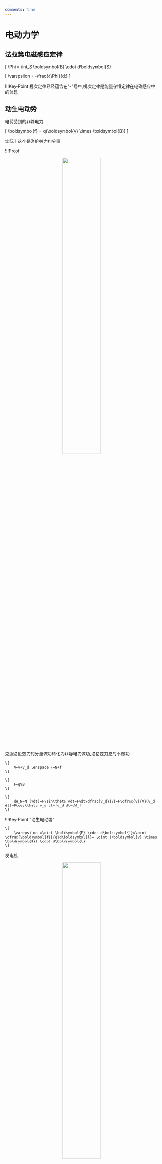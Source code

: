 ```yaml
---
comments: true
---
```


# 电动力学

## 法拉第电磁感应定律

\[
    \Phi = \int_S \boldsymbol{B} \cdot d\boldsymbol{S}
\]

\[
    \varepsilon = -\frac{d\Phi}{dt}
\]

!!!Key-Point
    楞次定律已经蕴含在"-"号中,楞次定律是能量守恒定律在电磁感应中的体现


## 动生电动势

电荷受到的非静电力

\[
    \boldsymbol{f} = q(\boldsymbol{v} \times \boldsymbol{B})
\]

实际上这个是洛伦兹力的分量

!!!Proof
    <div align=center>
        <img src="https://raw.githubusercontent.com/kailqq/cdn_img/master/img/202411062107903.png" width="50%">
    </div>
    克服洛伦兹力的分量做功转化为非静电力做功,洛伦兹力总的不做功
     
    \[
        V=v+v_d \enspace F=N+f
    \]

    \[
        F=qVB
    \]

    \[
        dW_N=N (vdt)=F\sin\theta vdt=Fvdt\dfrac{v_d}{V}=F\dfrac{v}{V}(v_d dt)=F\cos\theta v_d dt=fv_d dt=dW_f
    \]


!!!Key-Point "动生电动势"


    \[
        \varepsilon =\oint \boldsymbol{E} \cdot d\boldsymbol{l}=\oint \dfrac{\boldsymbol{f}}{q}d\boldsymbol{l}= \oint (\boldsymbol{v} \times \boldsymbol{B}) \cdot d\boldsymbol{l}
    \]


发电机

<div align=center>
    <img src="https://raw.githubusercontent.com/kailqq/cdn_img/master/img/202411062102050.png" width="50%">
</div>

\[
    \Phi = \boldsymbol{B} \cdot \boldsymbol{S} =BS\cos\theta=BA\cos\omega t
\]

\[
    \varepsilon = -\dfrac{d\Phi}{dt} = BA\omega\sin\omega t
\]

## 感生电动势

涡旋电流

\[
    \varepsilon = \oint \boldsymbol{E} \cdot d\boldsymbol{l}
\]

!!!Proof
    做功相等

    \[
        \varepsilon q_0=q_0 E_{induce} l
    \]

    \[
        \varepsilon = E_{induce} l
    \]

    \[
        \varepsilon = \oint \boldsymbol{E} \cdot d\boldsymbol{l}
    \]

    这提供了一种求出感生电场的方法

    !!!Example
        <div align=center>
        <img src="https://raw.githubusercontent.com/kailqq/cdn_img/master/img/202411062107903.png" width="50%">
        </div>
        
        磁场静止，动生电动势$\varepsilon=BDv$

        磁场运动，感生电动势

        \[
            \varepsilon=\oint E dl=ED=BDv
        \]

        \[
            E=v \times B
        \]

变化的磁场

\[
    \varepsilon = -\frac{d\Phi}{dt}=-A \frac{dB}{dt}
\]


!!!info "推广电场环路定律"
    \[
        \oint (\boldsymbol{E_{sta}+E_{ind}}) \cdot d\boldsymbol{l} =0+( -\frac{d\Phi}{dt})
    \]

    \[
        \Phi = \iint \boldsymbol{B} \cdot d\boldsymbol{S}
    \]

    \[
        \oint \boldsymbol{E} \cdot d\boldsymbol{l} = -\frac{d\Phi}{dt}= - \iint \frac{\partial \boldsymbol{B}}{\partial t} \cdot d\boldsymbol{S}
    \]

    运用stokes公式

    \[
      \nabla \times \boldsymbol{E} = -\frac{\partial \boldsymbol{B}}{\partial t}
    \]


!!!danger
    在涡旋电场中，环路积分并不是0，所以在涡旋电场中不能使用电势的概念


## 电感

### 互感

<div align=center>
    <img src="https://raw.githubusercontent.com/kailqq/cdn_img/master/img/202411111625514.png" width="50%">
</div>

$i_1$产生的磁场会使得$s_2$感应出$\varepsilon_2$

$i_2$产生的磁场会使得$s_1$感应出$\varepsilon_1$

由$s_1$在$s_2$上导致的磁通匝链数

\[
    \Psi_{12} \propto N_2A_2B_1 \propto N_2\Phi_1 = M_{12}i_1
\]

由$s_2$在$s_1$上导致的磁通匝链数


\[
    \Psi_{21} \propto N_1A_1B_2 \propto N_1\Phi_2 = M_{21}i_2
\]

\[
M_{12} = \frac{\Psi_{12}}{i_1} = \frac{N_2 \Phi_{12}}{i_1}; \quad \varepsilon_2 = -\frac{d\Psi_{12}}{dt} = -M_{12} \frac{di_1}{dt}, \quad (i_1 \text{ change})
\]

\[
M_{21} = \frac{\Psi_{21}}{i_2} = \frac{N_1 \Phi_{21}}{i_2}; \quad \varepsilon_1 = -\frac{d\Psi_{21}}{dt} = -M_{21} \frac{di_2}{dt}, \quad (i_2 \text{ change})
\]


!!!definition "互感系数"
    如上的$M_{12}$和$M_{21}$就是被称为互感系数，单位为亨利(Hery)

    \[
        1H=1\dfrac{Wb}{A}
    \]
    
    常见的有$mH,\mu H$等



### 自感

<div align=center>
    <img src="https://raw.githubusercontent.com/kailqq/cdn_img/master/img/202411111639365.png" width="50%"> 
</div>

类似的有

\[
    \Psi = NBA =Li
\]

\[
    \varepsilon_{L}= -\dfrac{d\Psi}{dt}=-L\dfrac{di}{dt} =V_b-V_a
\]

其中$L$被称为自感系数

#### 通电螺线管的自感系数


<div align=center>
    <img src="https://raw.githubusercontent.com/kailqq/cdn_img/master/img/202411111647198.png" width="50%">
</div>

$n$为单位长度的匝数

**磁场强度**

\[ 
B = \mu_0 n i 
\]

**磁通匝链数**

\[
\psi = N \Phi_B = n l BA = \mu_0 n^2 i l A 
\]

**自感系数**

\[
L = \frac{\psi}{i} = \mu_0 n^2 l A = \mu_0 n^2 V 
\]

**单位体积的自感系数**

\[
L_v = \frac{L}{V} = \mu_0 n^2 
\]

**单位长度的自感系数**

\[
L_l = \frac{L}{l} = \mu_0 n^2 A 
\]


#### 长方形截面螺绕环

<div align=center>
    <img src="https://raw.githubusercontent.com/kailqq/cdn_img/master/img/202411111649355.png" width="50%">
</div>

\[
\int \mathbf{B} \cdot d\mathbf{l} = \mu_0 Ni
\]

\[
B = \frac{\mu_0 i N}{2 \pi r}
\]

\[
\Phi_B = \int \int \mathbf{B} \cdot d\mathbf{A} = \int_a^b \frac{\mu_0 i N}{2 \pi r} h dr
\]

\[
= \frac{\mu_0 i N h}{2 \pi} \int_a^b \frac{dr}{r} = \frac{\mu_0 i N h}{2 \pi} \ln \frac{b}{a}
\]

\[
\therefore L = \frac{N \Phi_B}{i} = \frac{\mu_0 N^2 h}{2 \pi} \ln \frac{b}{a}
\]


#### 同轴电缆

<div align=center>
    <img src="https://raw.githubusercontent.com/kailqq/cdn_img/master/img/202411111655502.png" width="50%">
</div>


\[
\int \mathbf{B} \cdot d\mathbf{l} = \mu_0 i,
\]

\[
B = \frac{\mu_0 i}{2 \pi r}
\]

\[
\Phi_B = \iint \mathbf{B} \cdot d\mathbf{A} = \int_{R_1}^{R_2} Bl \, dr
\]

\[
= \frac{\mu_0 il}{2 \pi} \int_{R_1}^{R_2} \frac{dr}{r} = \frac{\mu_0 il}{2 \pi} \ln\left(\frac{R_2}{R_1}\right)
\]

\[
\therefore L = \frac{\Phi_B}{i} = \frac{\mu_0l}{2 \pi} \ln\left(\frac{R_2}{R_1}\right)
\]

#### 线圈拼接

<div align=center>
    <img src="https://raw.githubusercontent.com/kailqq/cdn_img/master/img/202411111851310.png" width="50%">
</div>

其互感系数为

\[
    M=\sqrt{L_1L_2}
\]

自感系数为

顺接

\[
    L=L_1+L_2+2M
\]

反接

\[
    L=L_1+L_2-2M
\]


## 材料的磁性质

在电容器中间插入电介质，可以让电容增大

\[
    C=\kappa_e C_0
\]


在通电螺线管中插入铁磁材料，同样可以为自感系数增大

\[
    L=\kappa_m L_0
\]

其中$\kappa_m$被称为磁导率

对于顺磁性材料，其磁导率约为1；对于铁磁性材料，其磁导率远大于1($10^3 \sim 10^4$)

### 价电子的磁偶极矩

<div align=center>
    <img src="https://raw.githubusercontent.com/kailqq/cdn_img/master/img/202411111908864.png" width="50%">
</div>

$$
\mu = iA
$$

$$
i = \frac{e}{T} = \frac{e}{2\pi r/v} = \frac{ev}{2\pi r}
$$

$$
\therefore \mu = iA = \frac{ev}{2\pi r} \cdot \left(\pi r^2\right) = \frac{1}{2} erv
$$

角动量为

\[
L = mvr
\]

所以


\[
    \boldsymbol{\mu_l}=-\dfrac{e}{2m}\boldsymbol{L}
\]

\[
    \boldsymbol{L}=\sqrt{L(L+1)}\dfrac{h}{2\pi}=\sqrt{L(L+1)}\hbar
\]

### 自旋的磁偶极矩

#### 自旋角动量

| Particle      | Spin                | Type   |
|---------------|---------------------|--------|
| Electron      | \( s = \frac{1}{2} \hbar \) | Fermi  |
| Proton        | \( s = \frac{1}{2} \hbar \) | Fermi  |
| Neutron       | \( s = \frac{1}{2} \hbar \) | Fermi  |
| Deuteron      | \( s = \hbar \)     | Bose   |
| Alpha Particle | \( s = 0 \)        | Bose   |

!!!Note
    $\hbar=\dfrac{h}{2\pi}$ 为约化普朗克常数

#### 自旋磁矩

\[
    \boldsymbol{\mu_s}=-\dfrac{e}{m}\boldsymbol{S}
\]


!!!key-point
    总磁矩

    \[
        \boldsymbol{\mu}=\boldsymbol{\mu_l}+\boldsymbol{\mu_s}=-\dfrac{e}{2m}\boldsymbol{J}
    \]

    \[
        \boldsymbol{J}=\boldsymbol{L}+2\boldsymbol{S}
    \]

### 磁化强度$M$
> 在电容部分，我们引入了极化强度$P$，在磁场部分，我们也类似的引入磁化强度$M$用于刻画磁性材料的磁性质

<div align=center>
    <img src="https://raw.githubusercontent.com/kailqq/cdn_img/master/img/202411111925051.png" width="30%">
</div>


向通电螺线管中插入铁磁材料，原本杂乱无章的分子磁矩会受到磁场的作用，使得磁矩方向趋于一致，朝向磁场方向，在宏观上相当于在材料外围产生了一个电流

<div align=center>
    <img src="https://raw.githubusercontent.com/kailqq/cdn_img/master/img/202411111925792.png" width="30%">
</div>

此时磁场被增强

\[
    \boldsymbol{B}=\boldsymbol{B_0}+\boldsymbol{B'_{M}}
\]

!!!definition "磁化强度矢量"
    我们定义磁化强度矢量$\boldsymbol{M}$为单位体积内磁矩的矢量和，即
    
    \[
        \boldsymbol{M}=\dfrac{\sum \boldsymbol{\mu}}{V}
    \]
    
我们也希望磁化强度矢量有类似于极化强度矢量的性质，即

\[
    \oint \boldsymbol{M} \cdot d\boldsymbol{l} = \sum i_{in}  \enspace  (\oiint \boldsymbol{P} \cdot d\boldsymbol{A} = -\sum q_{in})
\]

\[
    \boldsymbol{M} \cdot \boldsymbol{n} = j' \enspace (\boldsymbol{P} \cdot \boldsymbol{n} = \sigma_{surf})
\]

<div align=center>
    <img src="https://raw.githubusercontent.com/kailqq/cdn_img/master/img/202411111940269.png" width="30%">
</div>

红色的是电流，电流面密度为

\[
j' = \frac{i}{\Delta z}
\]

只用除以$\Delta z$是因为我们只考虑到了表面的电流，即其向$y$的方向是没有的

\[
\Delta m = i' \cdot \Delta A = j' \Delta x \Delta y \Delta z
\]

\[
M = \frac{\Delta m}{\Delta V} = j'
\]

\[
M \cdot \Delta z = i'
\]

## 磁场强度

<div align=center>
    <img src="https://raw.githubusercontent.com/kailqq/cdn_img/master/img/202411111945537.png" width="30%">
</div>

由环路定律

\[
\oint_L \boldsymbol{B} \cdot d\boldsymbol{l} = \mu_0 \sum_{inL} (i_0 + i') = \mu_0 \sum_{inL} i_0 + \mu_0 \oint_L \boldsymbol{M} \cdot d\boldsymbol{l}
\]

\[
\oint_L \left( \frac{\boldsymbol{B}}{\mu_0} - \boldsymbol{M} \right) \cdot d\boldsymbol{l} = \sum_{inL} i_0
\]

定义磁场强度为

\[
   \boldsymbol{H} = \frac{\boldsymbol{B}}{\mu_0} - \boldsymbol{M}
\]


!!!Note 
    磁化强度和磁场强度的关系为

    \[
        \boldsymbol{M}= \chi_m \boldsymbol{H}
    \]

    那么

    \[
        \boldsymbol{B}=\mu_0(\boldsymbol{H}+\boldsymbol{M})=\mu_0(1+\chi_m)\boldsymbol{H}= \mu_0 \kappa_m \boldsymbol{H}
    \]

    则 $\kappa_m=1+\chi_m$    


!!!example
    在上面的例子中，我们可以得到

    <div align=center>
        <img src="https://raw.githubusercontent.com/kailqq/cdn_img/master/img/202411111956691.png" width="30%">
    </div>
    
    \[
       \oint_L \boldsymbol{H} \cdot d\boldsymbol{l} = \sum_{inL} i_0
    \]

    \[
        \boldsymbol{H} \cdot \Delta \boldsymbol{l} = N i_0 \ \Rightarrow \ H = n i_0
    \]
    
    \[
        B = \mu_0 \kappa_m H = \mu_0 \kappa_m n i_0 = \kappa_m B_0
    \]


!!!idea 
    以这样的角度来看，磁场强度$H$和电场强度$E$，磁感应强度$B$和电感应强度$D$的关系又是可以对应的

    \[
        D = \varepsilon_0 E+P=\varepsilon_0 \kappa_e E
    \]

    \[
        B = \mu_0(H+M)=\mu_0 \kappa_m H
    \]


### 磁化率与磁导率

||顺磁|抗磁|铁磁|
|---|---|---|---|
|$\chi_m$|大于0但是小($10^{-6}$)|小于0但绝对值远小于1|与磁场强度有关|
|$\kappa_m$|大于1但是接近1|小于1但是接近1|与磁场强度有关($10^2 \sim 10^3$)|

### 微观解释

#### 顺磁材料(paramegnetic material)

原本杂乱无章的磁矩，在外磁场下，材料内部的磁矩会朝向磁场方向,但是与温度有关

<div align=center>
    <img src="https://raw.githubusercontent.com/kailqq/cdn_img/master/img/202411130816706.png" width="30%">
</div>


**居里定律**

\[
    \boldsymbol{M}=\chi_m\boldsymbol{H} \enspace \chi_m = \dfrac{C}{T}
\]

其中$C$为居里常数，$T$为温度

顺磁性的磁化率很小，磁化强度也很小，对磁场的影响很小

#### 抗磁材料(diamagnetic material)

抗磁材料在没有外磁场的情况下，内部总磁矩为0;即：

\[
    \boldsymbol{\mu}=\boldsymbol{0} \enspace \boldsymbol{J}=\boldsymbol{0}
\]

<div align=center>
    <img src="https://raw.githubusercontent.com/kailqq/cdn_img/master/img/202411130821749.png" width="30%">
</div>

原本电子磁矩相消，加上外磁场后，电受到洛伦兹力，不管它是被加速还是被减速，都会产生一个与外磁场方向相反的磁矩(***抗磁***);


\[
\frac{Ze^2}{4\pi \varepsilon_0 r^2} = m \omega_0^2 r
\]

\[
\omega_0 = \left( \frac{Ze^2}{4\pi \varepsilon_0 m r^3} \right)^{1/2}
\]

\[
\frac{Ze^2}{4\pi \varepsilon_0 r^2} + e \omega r B = m \omega^2 r
\]

\[
\omega = \omega_0 + \Delta \omega
\]

\[
\Delta \omega = \frac{eB}{2m}
\]


增加的力与库仑力相比要小的多，产生的磁场也比顺磁材料感应的磁场小得多，对轨道半径几乎没有影响

其磁矩的变化为

\[
u = iA = \frac{ev}{2\pi r} \left( \pi r^2 \right) = \frac{1}{2} evr = \frac{e r^2}{2} \omega, \quad \boldsymbol{\mu_0} = -\frac{e r^2}{2} \boldsymbol{\omega_0}
\]

\[
\Delta \boldsymbol{\mu} = -\frac{e r^2}{2} \Delta \boldsymbol{\omega} = -\frac{e^2 r^2}{4m} \boldsymbol{B}
\]

#### 铁磁材料(ferromagnetic material)

初始的$\mu \neq 0$,且近邻原子磁矩间存在强相互作用

磁化强度矢量与温度的关系

<div align=center>
    <img src="https://raw.githubusercontent.com/kailqq/cdn_img/master/img/202411130841931.png" width="30%">
</div>

<div align=center>
    <img src="https://raw.githubusercontent.com/kailqq/cdn_img/master/img/202411130842412.png" width="30%">
</div>

***居里-维斯定理***

\[
    \chi_m=\dfrac{C}{T-\theta}
\]

### 磁畴

即使在没有外加磁场B的情况下，磁性材料中的磁偶极子（磁性小区域）也会倾向于在小范围内强烈地排列成特定的方向，形成所谓的“磁畴”。当施加外部磁场时，这些磁畴会重新排列，使得它们的方向一致，从而产生大的净磁化强度。

<div align=center>
    <img src="../img/磁畴.png" width="60%">
</div>

- 软铁磁体：指的是容易被磁化和退磁的磁性材料。它们在外部磁场作用下磁畴会有序排列，但磁场移除后磁畴会很快随机化。

- 硬铁磁体：指的是不易被退磁的磁性材料，例如某些特殊合金。它们在外部磁场移除后仍能保持磁畴的有序排列，因此具有较强的磁性。

- 永久磁体：通常指永久保持磁性的材料，例如稀土磁铁。它们的磁畴在没有外力作用下不会随机化，但可以通过施加外力（如磁场或震动）来改变磁畴的方向。

- 居里点：是磁性材料的一个物理特性，指的是材料由铁磁性变为顺磁性的转变温度。对于铁来说，这个温度是770摄氏度。


## RL-回路

!!!Note "RC回路"
    
    <div align=center>
        <img src="https://raw.githubusercontent.com/kailqq/cdn_img/master/img/202411130900871.png" width="30%">
    </div>

    \[
    iR + \frac{q}{C} = \epsilon
    \]

    \[
    \frac{dq}{dt} + \frac{1}{RC} q = \frac{\epsilon}{R}
    \]

    \[
    q = C\epsilon\left(1 - e^{-t/RC}\right)
    \]

<div align=center>
    <img src="https://raw.githubusercontent.com/kailqq/cdn_img/master/img/202411130905148.png" width="30%">
</div>

### 开关打到a

\[
iR + L \frac{di}{dt} = \varepsilon
\]

\[
\frac{di}{dt} = \frac{1}{L} \left( \varepsilon - iR \right) = -\frac{R}{L} \left( i - \frac{\varepsilon}{R} \right)
\]

\[
i - \frac{\varepsilon}{R} = C'e^{-\frac{R}{L}t}
\]

When \( t = 0, i = 0 \), thus \( C' = -\frac{\varepsilon}{R} \).

所以

$$
i = \frac{\varepsilon}{R}\left(1 - e^{-\frac{R}{L}t}\right) = \frac{\varepsilon}{R}\left(1 - e^{-\frac{t}{\tau_L}}\right)
$$

$$
\tau_L = \frac{L}{R}
$$

$$
V_L = -L \frac{di}{dt} = -\varepsilon e^{-\frac{t}{\tau_L}}
$$

{==时间常数$\frac{R}{L}$==}


<div align=center>
    <img src="../img/RL.png" width="50%">
</div>

对于电流

\[
    i = \dfrac{\varepsilon}{R}(1-e^{-\frac{-Rt}{L}})
\]

最大是$\dfrac{\varepsilon}{R}$，在$t=L/R$达到最大值的$63\%$

对于电压

\[
    V_L = L\dfrac{di}{dt}=-\varepsilon e^{-\frac{-Rt}{L}}
\]

最大是$\varepsilon$，在$t=L/R$达到最大值的$37\%$

### 开关打到b

\[
    iR + L \frac{di}{dt} = 0
\]

\[
    \frac{di}{dt} = -\frac{R}{L}i
\]

\[
    i = i_0 e^{-\frac{R}{L}t}
\]

$t=0$,$i_0=\dfrac{\varepsilon}{R}$

\[
    i = \dfrac{\varepsilon}{R}e^{-\frac{R}{L}t}
\]  


<div align=center>
    <img src="../img/RLoff.png" width="50%">
</div>

对于电流，在$L/R$时间后，电流减少到原来的$37\%$

对于电压,在$L/R$时间后，电压减少到原来的$37\%$

### 线圈的能量

!!!Note
    回忆电容器的能量

    \[
        U = \frac{1}{2} CV^2  \enspace u_e=\dfrac{1}{2}\varepsilon E^2
    \]


<div align=center>
    <img src="../img/solenoid.png" width="30%">
</div>

\[
    dW = -\varepsilon dq = -\varepsilon i dt =  Lidi
\]

\[
    W = \int_0^I Lidi = \frac{1}{2} LI^2
\]


!!!info
    如果是互感线圈，那么 $W=MI_1I_2$


!!!key-point
    磁场的能量密度
    \[
        u_m = \dfrac{1}{2\mu_0}B^2
    \]

    总结

    $\mu_B=\dfrac{1}{2}\boldsymbol{B} \cdot \boldsymbol{H}$

    $\mu_E=\dfrac{1}{2}\boldsymbol{D} \cdot \boldsymbol{E}$


## 电磁振荡

<div align=center>
    <img src="../img/LC.png" width="60%">
</div>

电容电场能和线圈磁场能量相互转化

!!!info 
    可以类比于弹簧振子，弹簧的势能和动能相互转化

    <div align=center>
        <img src="../img/spring.png" width="50%">
    </div>

    $q$->弹簧的位移$x$,$i$->弹簧的速度$v$,$\dfrac{1}{C}$->弹簧的劲度系数$k$,$L$->弹簧的质量$m$

    \[
        \omega=\dfrac{1}{\sqrt{LC}}
    \]


!!!proof
    \[
      U = U_B + U_E = \frac{1}{2} Li^2 + \frac{1}{2} \frac{q^2}{C}
    \]

    \[
      \frac{dU}{dt} = Li \frac{di}{dt} + \frac{q}{C} \frac{dq}{dt} = Li \frac{d^2 q}{dt^2} + \frac{q}{C} i = 0
    \]

    \[
       \frac{d^2 q}{dt^2} + \frac{1}{LC} q = 0
    \]

    \[
       \left( \frac{d^2 x}{dt^2} + \frac{k}{m} x = 0 \right)
    \]

    \[
       \omega = \sqrt{\frac{k}{m}} = \frac{1}{\sqrt{LC}}
    \]


### 阻尼和受迫振动

#### RLC电路

<div align=center>
    <img src="../img/RLC.png" width="30%">
</div>

对于开关打到a和b的情况，我们可以得到

\[
L \frac{di}{dt} + iR + \frac{q}{C} = 
\begin{cases} 
\varepsilon & \text{K} \to a \\ 
0 & \text{K} \to b 
\end{cases}
\]

即

\[
i = \frac{dq}{dt}, \quad
L \frac{d^2 q}{dt^2} + R \frac{dq}{dt} + \frac{1}{C} q = 
\begin{cases} 
\varepsilon & \\ 
0 & 
\end{cases}
\]

**过阻尼**

当

\[
R^2 > \frac{4L}{C}
\]

此时为过阻尼震荡

<figure markdown="span">
  ![Image title](../img/chargin.png){align = left}
  <figcaption>charging</figcaption>
</figure>


<figure markdown="span">
  ![Image title](../img/dischar.png){align = left}
  <figcaption>discharging</figcaption>
</figure>


**临界阻尼**

当

\[
R^2 = \frac{4L}{C}
\]

此时为临界阻尼震荡

\[
    q = (A+Bt)e^{-\frac{R}{2L}t}+C\varepsilon
\]

图像与过阻尼相似,但是震荡得更快

**欠阻尼**

当

\[
R^2 < \frac{4L}{C}
\]

此时为欠阻尼震荡

做振幅不断减小的振动

<figure markdown="span">
  ![Image title](../img/lightdamping.png){align = left}
  <figcaption>light damping</figcaption>
</figure>

**受迫振动和共振**

如果外加电压为交流电，当变化频率与电路固有频率相同时，电路会发生共振

<figure markdown="span">
  ![Image title](../img/forceos.png){align = left}
  <figcaption>共振</figcaption>
</figure>


!!!info 
    普通的天线无法同时接受很多的信号，如果很多人一起打电话，那么电线就会瘫痪掉，但是如果使用的是超导体天线，电阻很小，其振幅的宽度很小很小，不用担心共振的问题

最后，附上本人普通物理学(I)有关阻尼震荡的笔记，~~有空再敲上来吧~~

   
<div class="card file-block" markdown="1">
<div class="file-icon"><img src="../../../static/images/pdf.svg" style="height: 3em;"></div>
<div class="file-body">
<div class="file-title">振动方程推导</div>
<div class="file-meta"></div>
</div>
<a class="down-button" target="_blank" href="../img/phy.pdf"  markdown="1">:fontawesome-solid-download: 查看</a>
</div>



